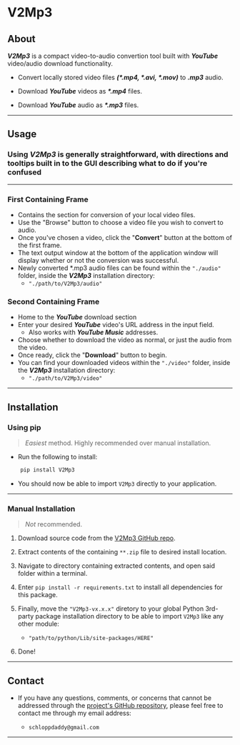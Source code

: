 # V2Mp3

## About

**_V2Mp3_** is a compact video-to-audio convertion tool built with _**YouTube**_ video/audio download functionality.

- Convert locally stored video files _**(*.mp4, *.avi, \*.mov)**_ to _**.mp3**_ audio.

- Download _**YouTube**_ videos as _**\*.mp4**_ files.

- Download _**YouTube**_ audio as _**\*.mp3**_ files.

---

## Usage

### Using _**V2Mp3**_ is generally straightforward, with directions and tooltips built in to the GUI describing what to do if you're confused

---

### **First Containing Frame**

- Contains the section for conversion of your local video files.
- Use the "Browse" button to choose a video file you wish to convert to audio.
- Once you've chosen a video, click the "**Convert**" button at the bottom of the first frame.
- The text output window at the bottom of the application window will display whether or not the conversion was successful.
- Newly converted \*.mp3 audio files can be found within the `"./audio"` folder, inside the _**V2Mp3**_ installation directory:
  - `"./path/to/V2Mp3/audio"`

### **Second Containing Frame**

- Home to the _**YouTube**_ download section
- Enter your desired _**YouTube**_ video's URL address in the input field.
  - Also works with _**YouTube Music**_ addresses.
- Choose whether to download the video as normal, or just the audio from the video.
- Once ready, click the "**Download**" button to begin.
- You can find your downloaded videos within the `"./video"` folder, inside the _**V2Mp3**_ installation directory:
  - `"./path/to/V2Mp3/video"`

---

## Installation

### Using pip

> _Easiest_ method. Highly recommended over manual installation.

- Run the following to install:

```python
    pip install V2Mp3
```

- You should now be able to import `V2Mp3` directly to your application.

---

### Manual Installation

> _Not_ recommended.

1. Download source code from the [V2Mp3 GitHub repo](https://github.com/schlopp96/V2Mp3).

2. Extract contents of the containing `**.zip` file to desired install location.

3. Navigate to directory containing extracted contents, and open said folder within a terminal.

4. Enter `pip install -r requirements.txt` to install all dependencies for this package.

5. Finally, move the `"V2Mp3-vx.x.x"` diretory to your global Python 3rd-party package installation directory to be able to import `V2Mp3` like any other module:

   - `"path/to/python/Lib/site-packages/HERE"`

6. Done!

---

## Contact

- If you have any questions, comments, or concerns that cannot be addressed through the [project's GitHub repository](https://github.com/schlopp96/V2Mp3), please feel free to contact me through my email address:

  - `schloppdaddy@gmail.com`

---
